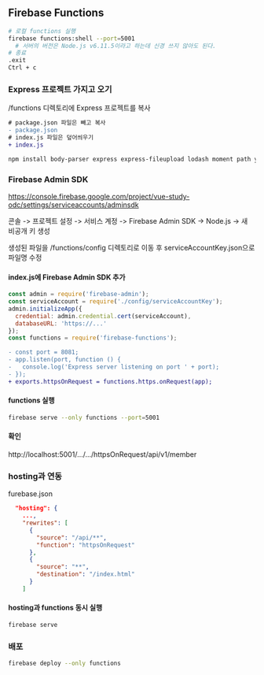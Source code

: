 ## Firebase Functions
```sh
# 로컬 functions 실행
firebase functions:shell --port=5001
  # 서버의 버전은 Node.js v6.11.5이라고 하는데 신경 쓰지 않아도 된다.
# 종료
.exit
Ctrl + c
```

### Express 프로젝트 가지고 오기
/functions 디렉토리에 Express 프로젝트를 복사
```diff
# package.json 파일은 빼고 복사
- package.json
# index.js 파일은 덮어씌우기
+ index.js
```
```sh
npm install body-parser express express-fileupload lodash moment path yamljs swagger-ui-express
```

### Firebase Admin SDK
https://console.firebase.google.com/project/vue-study-odc/settings/serviceaccounts/adminsdk

콘솔 -> 프로젝트 설정 -> 서비스 계정 -> Firebase Admin SDK -> Node.js -> 새 비공개 키 생성

생성된 파일을 /functions/config 디렉토리로 이동 후 serviceAccountKey.json으로 파일명 수정

#### index.js에 Firebase Admin SDK 추가
```js
const admin = require('firebase-admin');
const serviceAccount = require('./config/serviceAccountKey');
admin.initializeApp({
  credential: admin.credential.cert(serviceAccount),
  databaseURL: 'https://...'
});
const functions = require('firebase-functions');
```
```diff
- const port = 8081;
- app.listen(port, function () {
-   console.log('Express server listening on port ' + port);
- });
+ exports.httpsOnRequest = functions.https.onRequest(app);
```

#### functions 실행
```sh
firebase serve --only functions --port=5001
```

#### 확인
http://localhost:5001/.../.../httpsOnRequest/api/v1/member

### hosting과 연동
furebase.json
```json
  "hosting": {
    ...,
    "rewrites": [
      {
        "source": "/api/**",
        "function": "httpsOnRequest"
      },
      {
        "source": "**",
        "destination": "/index.html"
      }
    ]
```

#### hosting과 functions 동시 실행
```sh
firebase serve
```

### 배포
```sh
firebase deploy --only functions
```
